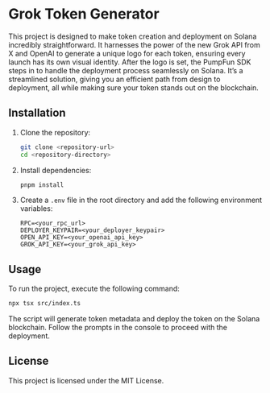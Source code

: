 # Grok Token Generator

This project is designed to make token creation and deployment on Solana incredibly straightforward. It harnesses the power of the new Grok API from X and OpenAI to generate a unique logo for each token, ensuring every launch has its own visual identity. After the logo is set, the PumpFun SDK steps in to handle the deployment process seamlessly on Solana. It’s a streamlined solution, giving you an efficient path from design to deployment, all while making sure your token stands out on the blockchain.

## Installation

1. Clone the repository:
   ```bash
   git clone <repository-url>
   cd <repository-directory>
   ```

2. Install dependencies:
   ```bash
   pnpm install
   ```

3. Create a `.env` file in the root directory and add the following environment variables:
   ```
   RPC=<your_rpc_url>
   DEPLOYER_KEYPAIR=<your_deployer_keypair>
   OPEN_API_KEY=<your_openai_api_key>
   GROK_API_KEY=<your_grok_api_key>
   ```

## Usage

To run the project, execute the following command:
```bash
npx tsx src/index.ts
```

The script will generate token metadata and deploy the token on the Solana blockchain. Follow the prompts in the console to proceed with the deployment.

## License

This project is licensed under the MIT License.
